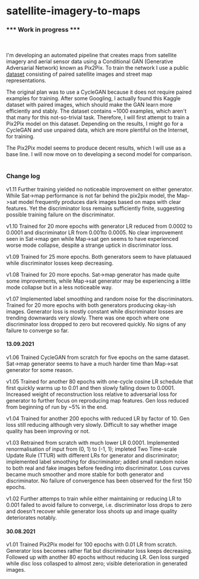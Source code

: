 # satellite-imagery-to-maps

### *** Work in progress ***
<br/><br/>
I'm developing an automated pipeline that creates maps from satellite imagery and aerial sensor data using a Conditional GAN (Generative Adversarial Network) known as Pix2Pix. To train the network I use a public [dataset](https://www.kaggle.com/alincijov/pix2pix-maps) consisting of paired satellite images and street map representations. 

The original plan was to use a CycleGAN because it does not require paired examples for training. After some Googling, I actually found this Kaggle dataset with paired images, which should make the GAN learn more efficiently and stably. The dataset contains ~1000 examples, which aren't that many for this not-so-trivial task. Therefore, I will first attempt to train a Pix2Pix model on this dataset. Depending on the results, I might go for a CycleGAN and use unpaired data, which are more plentiful on the Internet, for training. 

The Pix2Pix model seems to produce decent results, which I will use as a base line. I will now move on to developing a second model for comparison.
<br/>
<br/>
### Change log
v1.11 Further training yielded no noticeable improvement on either generator. While Sat->map performance is not far behind the pix2pix model, the Map->sat model frequently produces dark images based on maps with clear features. Yet the discriminator loss remains sufficiently finite, suggesting possible training failure on the discriminator.

v1.10 Trained for 20 more epochs with generator LR reduced from 0.0002 to 0.0001 and discriminator LR from 0.001to 0.0005. No clear improvement seen in Sat->map gen while Map->sat gen seems to have experienced worse mode collapse, despite a strange uptick in discriminator loss. 

v1.09 Trained for 25 more epochs. Both generators seem to have platuaued while discriminator losses keep decreasing.

v1.08 Trained for 20 more epochs. Sat->map generator has made quite some improvements, while Map->sat generator may be experiencing a little mode collapse but in a less noticeable way.

v1.07 Implemented label smoothing and random noise for the discriminators. Trained for 20 more epochs with both generators producing okay-ish images. Generator loss is mostly constant while discriminator losses are trending downwards very slowly. There was one epoch where one discriminator loss dropped to zero but recovered quickly. No signs of any failure to converge so far.

#### 13.09.2021<br/>
v1.06 Trained CycleGAN from scratch for five epochs on the same dataset. Sat->map generator seems to have a much harder time than Map->sat generator for some reason.

v1.05 Trained for another 80 epochs with one-cycle cosine LR schedule that first quickly warms up to 0.01 and then slowly falling down to 0.0001. Increased weight of reconstruction loss relative to adversarial loss for generator to further focus on reproducing map features. Gen loss reduced from beginning of run by ~5% in the end.

v1.04 Trained for another 200 epochs with reduced LR by factor of 10. Gen loss still reducing although very slowly. Difficult to say whether image quality has been improving or not. 

v1.03 Retrained from scratch with much lower LR 0.0001. Implemented renormalisation of input from (0, 1) to (-1, 1); impleted Two Time-scale Update Rule (TTUR) with different LRs for generator and discriminator; implemented label smoothing for discriminator; added small random noise to both real and fake images before feeding into discriminator. Loss curves became much smoother and more stable for both generator and discriminator. No failure of convergence has been observed for the first 150 epochs.

v1.02 Further attemps to train while either maintaining or reducing LR to 0.001 failed to avoid failure to converge, i.e. discriminator loss drops to zero and doesn't recover while generator loss shoots up and image quality deteriorates notably. 

#### 30.08.2021<br/>
v1.01 Trained Pix2Pix model for 100 epochs with 0.01 LR from scratch. Generator loss becomes rather flat but discriminator loss keeps decreasing. Followed up with another 80 epochs without reducing LR. Gen loss surged while disc loss collasped to almost zero; visible deterioration in generated images.
